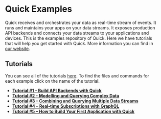 # Quick Examples

Quick receives and orchestrates your data as real-time stream of events. It runs and maintains your apps on your data
streams. It exposes production API backends and connects your data streams to your applications and devices. This is the examples repository of Quick. Here we have tutorials that will help you get started with Quick. More information you can find in [our website](https://d9p.io/).

## Tutorials
You can see all of the tutorials [here](https://d9p.io/tutorials/). To find the files and commands for each example click on the name of the tutorial.

- **[Tutorial #1 - Build API Backends with Quick](/tutorials/crud)** 
- **[Tutorial #2 - Modelling and Querying Complex Data](/tutorials/schema)**
- **[Tutorial #3 – Combining and Querying Multiple Data Streams](/tutorials/multi-stream)**
- **[Tutorial #4 – Real-time Subscriptions with GraphQL](/tutorials/subscriptions)**
- **[Tutorial #5 – How to Build Your First Application with Quick](/tiny-url)**

